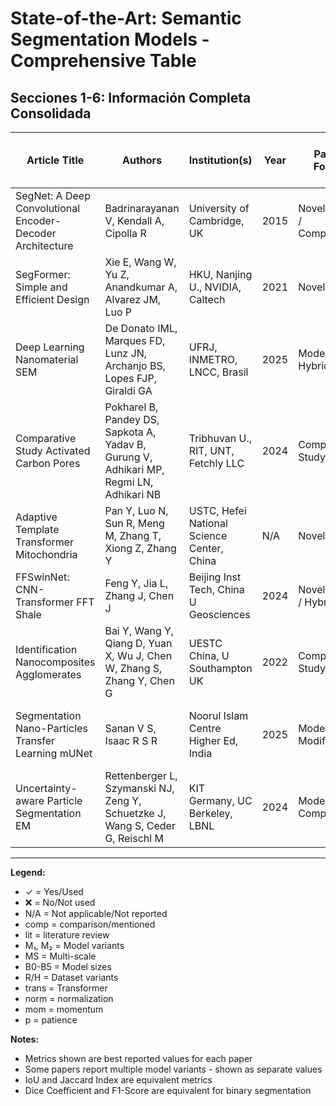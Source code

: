 # State-of-the-Art: Semantic Segmentation Models - Comprehensive Table

## Secciones 1-6: Información Completa Consolidada

| Article Title | Authors | Institution(s) | Year | Paper Focus | Base Model | Dataset(s) | Image Type | Application Domain | Image Resolution | U-Net | SegNet | FCN | DeepLab | Other CNN | ViT | SETR | Swin Trans | PVT | Twins | Other Pure Trans | Hybrid Models | Mask R-CNN | Other Instance | ResNet | VGG | MobileNet | Other Backbones | Data Aug | Aug Techniques | Transfer Learning | Few-Shot | Post-Process | End-to-End | Class-then-Seg | Training Strategy | mIoU (%) | Dice/DSC (%) | Global Acc (%) | Class Avg Acc (%) | Pixel Acc/MPA (%) | mAP (%) | AP50 (%) | AP75 (%) | AJI+ | Boundary F1 (%) | HD95 (px) | Jaccard (%) | Precision (%) | Recall (%) | F1-Score (%) |
|---------------|---------|----------------|------|-------------|------------|-----------|-----------|-------------------|-----------------|-------|--------|-----|---------|-----------|-----|------|-----------|-----|-------|---------------------|---------------|-----------|----------------|--------|-----|-----------|----------------|----------|----------------|-------------------|----------|--------------|------------|----------------|-------------------|----------|--------------|----------------|-------------------|-------------------|---------|----------|----------|------|----------------|-----------|-------------|---------------|-----------|--------------|
| SegNet: A Deep Convolutional Encoder-Decoder Architecture | Badrinarayanan V, Kendall A, Cipolla R | University of Cambridge, UK | 2015 | Novel Model / Comparative | VGG16 | CamVid, SUN RGB-D, ImageNet | RGB images | Road Scene / Autonomous Driving, Indoor Scene (AR) | 360×480 (CamVid), Various (SUN) | ✓ (mentioned) | ✓ SegNet, SegNet-Basic variants | ✓ FCN, FCN-Basic variants | ✓ DeepLab-LargeFOV | ✓ DeconvNet | ❌ | ❌ | ❌ | ❌ | ❌ | ❌ | ❌ | ❌ | ❌ | ❌ | ✓ VGG16 (13 conv) | ❌ | ❌ | ❌ | Local contrast norm | ✓ ImageNet encoder | ❌ | ✓ Dense CRF (DeepLab) | ✓ | ❌ | SGD; Cross-entropy; Median freq balance; LR:0.1/10⁻³; Mom:0.9; Batch:12/5/4 | 60.10 (CamVid 3.5K) | N/A | 90.40 | 71.20 | 90.40 | N/A | N/A | N/A | N/A | 46.84 | N/A | 60.10 | N/A | N/A | N/A |
| SegFormer: Simple and Efficient Design | Xie E, Wang W, Yu Z, Anandkumar A, Alvarez JM, Luo P | HKU, Nanjing U., NVIDIA, Caltech | 2021 | Novel Model | N/A (Novel MiT) | ADE20K, Cityscapes, COCO-Stuff, ImageNet-1K | Natural images (high-res) | Semantic Seg, Scene Parsing, Autonomous Driving | Train:512×512 (ADE), 1024×1024 (City) | ❌ | ❌ | ❌ (mentioned) | ❌ (DeepLabV3+ comp) | ❌ | ❌ (used by SETR) | ❌ (comp) | ❌ (comp) | ❌ (comp) | ❌ (comp) | ✓ MiT (Mix Transformer) B0-B5 | ✓ Mix-FFN (3×3 Conv+MLP) | ❌ | ❌ | ❌ (comp) | ❌ | ❌ (comp) | ✓ MiT B0-B5 | ✓ | Resize(0.5-2.0), H-flip, random crop | ✓ ImageNet-1K, Mapillary Vistas | ❌ | ❌ | ✓ | ❌ | AdamW; LR:0.00006; Poly LR; 160K iter(ADE,City), 80K(COCO); Batch:16/8 | 51.8 (ADE-B5-MS), 84.0 (City-B5-MS) | N/A | N/A | N/A | N/A | N/A | N/A | N/A | N/A | N/A | N/A | N/A | N/A | N/A | N/A |
| Deep Learning Nanomaterial SEM | De Donato IML, Marques FD, Lunz JN, Archanjo BS, Lopes FJP, Giraldi GA | UFRJ, INMETRO, LNCC, Brasil | 2025 | Model Mod / Hybrid | U-Net | ZnO, GO nanoparticles (SEM) | SEM images | Nanomaterial analysis | Orig:ZnO 1770×2048, GO 1752×2016; Patches:256×256 | ✓ U-Net (7 layers) | ❌ | ❌ | ❌ | ❌ | ❌ | ❌ | ❌ | ❌ | ❌ | ❌ | ❌ | ❌ | ❌ | ❌ | ❌ | ❌ | ❌ (U-Net no backbone) | ❌ | N/A | ✓ Fine-tuning (ZnO→GO) | ✓ FSL via fine-tuning | ❌ (sigmoid+threshold 0.5) | ❌ (patches) | ❌ | 2-phase: (1)ZnO K=4 CV (2)GO fine-tune LR:0.0001, 75:25 split | 95.69±3.62 (ZnO-M₁), 90.02±14.28 (GO-6M₂) | 97.76±2.05 (ZnO-M₁), 94.05±8.21 (GO-2M₁) | ≥98 (ZnO), 97.94±4.80 (GO-2M₁) | N/A | See Global | N/A | N/A | N/A | N/A | N/A | N/A | See IoU | N/A (GO:92.30±15.04) | 98.43±1.55 (ZnO-M₂), 99.75±0.29 (GO-6M₁) | See Dice |
| Comparative Study Activated Carbon Pores | Pokharel B, Pandey DS, Sapkota A, Yadav B, Gurung V, Adhikari MP, Regmi LN, Adhikari NB | Tribhuvan U., RIT, UNT, Fetchly LLC | 2024 | Comparative Study | N/A (Multiple) | Activated Carbon SEM (128 images) | SEM (grayscale, 8-bit) | Materials characterization | Orig:1280×960; Cropped:572×572 | ✓ UNet, Attention UNet | ❌ | ✓ FCN-8s | ✓ DeepLabV3, DeepLabV3Plus | ✓ FPN, PSPNet | ❌ (mentioned) | ❌ | ❌ (Swin in SwinUNet) | ❌ | ❌ | ❌ | ✓ TransUNet, SwinUNet | ❌ | ❌ | ✓ ResNet50 | ❌ | ❌ | ❌ | ❌ | N/A (norm only) | ✓ ResNet50 pre-trained | ❌ | ❌ | ✓ | ❌ | Adam; Gen Dice Loss; ReduceLROnPlateau; LR:0.001; Early stop (p:20) | 62.07 (FPN-Best) | 73.62 (FPN-Best) | N/A | N/A | N/A | N/A | N/A | N/A | N/A | N/A | N/A | See IoU | N/A | N/A | See Dice |
| Adaptive Template Transformer Mitochondria | Pan Y, Luo N, Sun R, Meng M, Zhang T, Xiong Z, Zhang Y | USTC, Hefei National Science Center, China | N/A | Novel Model | 3D U-Net (backbone) | MitoEM, Lucchi, NucMM-Z | EM 3D volumes | Medical/Biological (Cell physiology) | 30×8×8 nm | ✓ 3D U-Net (encoder backbone) | ❌ | ❌ | ❌ | ❌ | ❌ | ❌ | ❌ | ❌ | ❌ | ✓ Transformer (MSA, Cross-attn, FFN) | ✓ ATFormer (3D U-Net+Trans: STLM+HALM) | ❌ (inspired) | ✓ Post-process instances | ❌ | ❌ | ❌ | ✓ 3D U-Net Encoder | ❌ | N/A | ❌ | ❌ | ✓ Efficient instance grouping | ❌ (post-proc) | ❌ | Adam; LR:0.0001; 100K iter; Loss:BCE(B,F,C)+OT(λ=0.5); Batch:12/5 | N/A | 94.8 (Lucchi) | N/A | N/A | N/A | 78.2 (MitoEM-R), 68.2 (H) | 96.2(R), 89.7(H), 98.2(NucMM) | 92.8(R), 84.1(H), 83.6(NucMM) | N/A | N/A | N/A | 90.2 (Lucchi) | N/A | N/A | N/A |
| FFSwinNet: CNN-Transformer FFT Shale | Feng Y, Jia L, Zhang J, Chen J | Beijing Inst Tech, China U Geosciences | 2024 | Novel Model / Hybrid | TransUNet-inspired | Marine shale SEM, MCT shale SEM | Shale core SEM | Shale exploration, Geology | Raw MCT:1280×960; Patches:256×256 | ✓ U-Net, UNet++, UNet3+ | ✓ SegNet (related) | ✓ FCN (related) | ✓ DeepLab (related) | ✓ PSPNet, Mask R-CNN (related) | ✓ ViT (foundational) | ❌ | ✓ Swin blocks (decoder) | ❌ | ❌ | ✓ ScaleFormer (comp) | ✓ FFSwinNet (CNN-Trans), TransUNet (comp) | ✓ (related) | ❌ | ❌ (ResUNet mentioned) | ❌ | ❌ | N/A | ✓ | Random flip, Gaussian blur, contrast, pixel dropout | ❌ | ❌ | ❌ | ✓ | ❌ | Adam; mom:0.999; decay:1e-8; Mixed loss (β*CE+(1-β)*Dice); Batch:8 | 86.37 (Marine), 81.56 (MCT) | 92.68 (Marine), 89.37 (MCT) | N/A | N/A | N/A | N/A | N/A | N/A | N/A | N/A | 5.76 (Marine), 5.94 (MCT) | See IoU | N/A | N/A | See Dice |
| Identification Nanocomposites Agglomerates | Bai Y, Wang Y, Qiang D, Yuan X, Wu J, Chen W, Zhang S, Zhang Y, Chen G | UESTC China, U Southampton UK | 2022 | Comparative Study | N/A (Multiple) | Silica-polyethylene nanocomposites (28 SEM) | SEM | Dielectric Materials/Nanodielectrics | Orig:1280×960; Pixel blocks:25×25 | ❌ | ❌ | ✓ Full Conv Net | ❌ | ✓ Pixel block CNN, Unsupervised self-encoding | ❌ | ❌ | ❌ | ❌ | ❌ | ❌ | ❌ | ❌ | ❌ | ✓ ResNet50 | ✓ VGGNet principles | ❌ | ✓ SENet structure | ✓ (FCN) | Rotation(-25°-25°), H/V mirror, crop(0-20%), 90°rot | ❌ | ❌ | ✓ Threshold (Unsup) | ✓ (FCN) | ✓ (Pixel block) | Pixel/FCN:supervised; Unsup:iterative self-train w/Felzenszwalb superpixels | 84.3(Pixel), 77.7(FCN), 74.7(Unsup) | N/A | N/A | N/A | 91.7(Pixel), 87.1(FCN), 84.4(Unsup) | N/A | N/A | N/A | N/A | N/A | N/A | N/A | N/A | N/A | N/A |
| Segmentation Nano-Particles Transfer Learning mUNet | Sanan V S, Isaac R S R | Noorul Islam Centre Higher Ed, India | 2025 | Model Modification | U-Net | TiO2 particles (SEM), ImageNet | SEM (TSEM) | Materials Science, Nanotechnology | 256×256 (resized) | ✓ Modified U-Net (mUNet) | ❌ | ❌ | ✓ Deeplabv3+ (comp) | ✓ AlexNet, NSNet, Cascade Mask-RCNN (lit) | ❌ | ❌ | ❌ | ❌ | ❌ | ❌ | ❌ | ❌ (Cascade lit) | ❌ | ✓ ResNet50 (pre-trained ImageNet) | ❌ | ❌ | ❌ | ❌ | Scaling, norm, resize | ✓ ResNet50 ImageNet | ❌ | ✓ Threshold+morphological | ✓ | ❌ | ADAM; Dice loss; LR:0.0001; 5-fold CV; 200 epochs; Batch:4; 85/15 split | 88.70 (mean) | 94.00 (mean) | 98.62 (mean) | N/A | N/A | N/A | N/A | N/A | N/A | N/A | N/A | See IoU | 91.42 | 96.76 | See Dice |
| Uncertainty-aware Particle Segmentation EM | Rettenberger L, Szymanski NJ, Zeng Y, Schuetzke J, Wang S, Ceder G, Reischl M | KIT Germany, UC Berkeley, LBNL | 2024 | Model Mod / Comparative | Mask R-CNN | Inorganic powders (90 SEM), LiCoO2 (288 SEM) | Desktop SEM | Materials Science (powder morphology) | Resized:1920×1200; Orig High:7680×4800 | ✓ U-Net (ResNet-50, comp) | ❌ | ❌ | ❌ | ❌ | ❌ | ❌ | ❌ | ❌ | ❌ | ❌ | ❌ | ✓ Mask R-CNN (enhanced uncertainty head) | ❌ | ✓ ResNet-50 (w/FPN) | ❌ | ❌ | ❌ | ❌ | N/A | ❌ | ❌ | ✓ Filter, sort, IoU remove, binarize | ✓ | ✓ | Dual models (Low/High Mag); AdamW(LR:0.0001); Loss:MaskRCNN+ConfidenceLoss | N/A | N/A | N/A | N/A | N/A | N/A | N/A | N/A | 0.81(LowMag), 0.51(HighMag), 64.12±20.9(LiCoO2) | N/A | N/A | N/A | N/A | N/A | N/A |

---

**Legend:**
- ✓ = Yes/Used
- ❌ = No/Not used  
- N/A = Not applicable/Not reported
- comp = comparison/mentioned
- lit = literature review
- M₁, M₂ = Model variants
- MS = Multi-scale
- B0-B5 = Model sizes
- R/H = Dataset variants
- trans = Transformer
- norm = normalization
- mom = momentum
- p = patience

**Notes:**
- Metrics shown are best reported values for each paper
- Some papers report multiple model variants - shown as separate values
- IoU and Jaccard Index are equivalent metrics
- Dice Coefficient and F1-Score are equivalent for binary segmentation